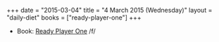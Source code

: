 +++
date = "2015-03-04"
title = "4 March 2015 (Wednesday)"
layout = "daily-diet"
books = ["ready-player-one"]
+++


* Book: [Ready Player One](/books/ready-player-one) /f/